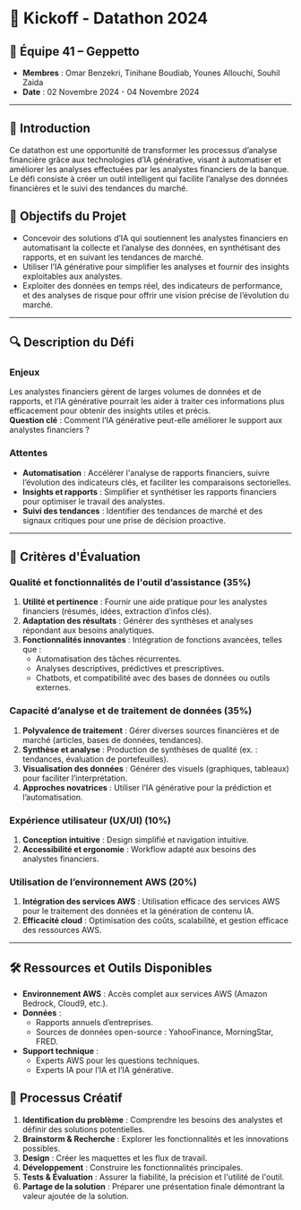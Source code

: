 # 🚀 Kickoff - Datathon 2024

## 📅 Équipe 41 – Geppetto  
- **Membres** : Omar Benzekri, Tinihane Boudiab, Younes Allouchi, Souhil Zaida 
- **Date** : 02 Novembre 2024 - 04 Novembre 2024

---

## 📍 Introduction
Ce datathon est une opportunité de transformer les processus d’analyse financière grâce aux technologies d’IA générative, visant à automatiser et améliorer les analyses effectuées par les analystes financiers de la banque. Le défi consiste à créer un outil intelligent qui facilite l’analyse des données financières et le suivi des tendances du marché.

## 📝 Objectifs du Projet
- Concevoir des solutions d’IA qui soutiennent les analystes financiers en automatisant la collecte et l’analyse des données, en synthétisant des rapports, et en suivant les tendances de marché.
- Utiliser l’IA générative pour simplifier les analyses et fournir des insights exploitables aux analystes.
- Exploiter des données en temps réel, des indicateurs de performance, et des analyses de risque pour offrir une vision précise de l’évolution du marché.

---

## 🔍 Description du Défi

### Enjeux
Les analystes financiers gèrent de larges volumes de données et de rapports, et l’IA générative pourrait les aider à traiter ces informations plus efficacement pour obtenir des insights utiles et précis.  
**Question clé** : Comment l’IA générative peut-elle améliorer le support aux analystes financiers ?

### Attentes
- **Automatisation** : Accélérer l'analyse de rapports financiers, suivre l’évolution des indicateurs clés, et faciliter les comparaisons sectorielles.
- **Insights et rapports** : Simplifier et synthétiser les rapports financiers pour optimiser le travail des analystes.
- **Suivi des tendances** : Identifier des tendances de marché et des signaux critiques pour une prise de décision proactive.

---

## 🎯 Critères d'Évaluation

### Qualité et fonctionnalités de l'outil d’assistance (35%)
1. **Utilité et pertinence** : Fournir une aide pratique pour les analystes financiers (résumés, idées, extraction d’infos clés).
2. **Adaptation des résultats** : Générer des synthèses et analyses répondant aux besoins analytiques.
3. **Fonctionnalités innovantes** : Intégration de fonctions avancées, telles que :
   - Automatisation des tâches récurrentes.
   - Analyses descriptives, prédictives et prescriptives.
   - Chatbots, et compatibilité avec des bases de données ou outils externes.

### Capacité d’analyse et de traitement de données (35%)
1. **Polyvalence de traitement** : Gérer diverses sources financières et de marché (articles, bases de données, tendances).
2. **Synthèse et analyse** : Production de synthèses de qualité (ex. : tendances, évaluation de portefeuilles).
3. **Visualisation des données** : Générer des visuels (graphiques, tableaux) pour faciliter l’interprétation.
4. **Approches novatrices** : Utiliser l’IA générative pour la prédiction et l’automatisation.

### Expérience utilisateur (UX/UI) (10%)
1. **Conception intuitive** : Design simplifié et navigation intuitive.
2. **Accessibilité et ergonomie** : Workflow adapté aux besoins des analystes financiers.

### Utilisation de l’environnement AWS (20%)
1. **Intégration des services AWS** : Utilisation efficace des services AWS pour le traitement des données et la génération de contenu IA.
2. **Efficacité cloud** : Optimisation des coûts, scalabilité, et gestion efficace des ressources AWS.

---

## 🛠️ Ressources et Outils Disponibles

- **Environnement AWS** : Accès complet aux services AWS (Amazon Bedrock, Cloud9, etc.).
- **Données** : 
  - Rapports annuels d’entreprises.
  - Sources de données open-source : YahooFinance, MorningStar, FRED.
- **Support technique** : 
  - Experts AWS pour les questions techniques.
  - Experts IA pour l’IA et l’IA générative.

## 🚀 Processus Créatif

1. **Identification du problème** : Comprendre les besoins des analystes et définir des solutions potentielles.
2. **Brainstorm & Recherche** : Explorer les fonctionnalités et les innovations possibles.
3. **Design** : Créer les maquettes et les flux de travail.
4. **Développement** : Construire les fonctionnalités principales.
5. **Tests & Évaluation** : Assurer la fiabilité, la précision et l'utilité de l'outil.
6. **Partage de la solution** : Préparer une présentation finale démontrant la valeur ajoutée de la solution.
